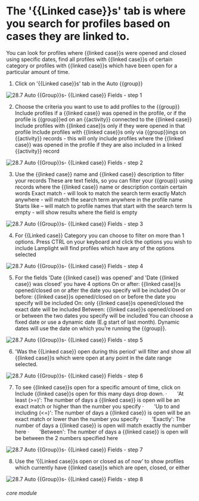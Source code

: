 # The &#039;{{Linked case}}s&#039; tab is where you search for profiles based on cases they are linked to.

You can look for profiles where {{linked case}}s were opened and closed using specific dates, find all profiles with {{linked case}}s of certain category or profiles with {{linked case}}s which have been open for a particular amount of time.

1. Click on &#039;{{Linked case}}s&#039; tab in the Auto {{group}}

![28.7 Auto {{Group}}s- {{Linked case}} Fields - step 1](28.7_Auto_Lists-_Case_Fields_im_1.png)

2. Choose the criteria you want to use to add profiles to the {{group}}
Include profiles if a {{linked case}} was opened in the profile, or if the profile is {{group}}ed on an {{activity}} connected to the {{linked case}}
Include profiles with {{linked case}}s only if they were opened in that profile
Include profiles with {{linked case}}s only via {{group}}ings on {{activity}} records - this will only include profiles where the {{linked case}} was opened in the profile if they are also included in a linked {{activity}} record

![28.7 Auto {{Group}}s- {{Linked case}} Fields - step 2](28.7_Auto_Lists-_Case_Fields_im_2.png)

3. Use the {{linked case}} name and {{linked case}} description to filter your records
These are text fields, so you can filter your {{group}} using records where the {{linked case}} name or description contain certain words
Exact match - will look to match the search term exactly
Match anywhere - will match the search term anywhere in the profile name
Starts like – will match to profile names that start with the search term
Is empty - will show results where the field is empty

![28.7 Auto {{Group}}s- {{Linked case}} Fields - step 3](28.7_Auto_Lists-_Case_Fields_im_3.png)

4. For {{Linked case}} Category you can choose to filter on more than 1 options. Press CTRL on your keyboard and click the options you wish to include
Lamplight will find profiles which have any of the options selected

![28.7 Auto {{Group}}s- {{Linked case}} Fields - step 4](28.7_Auto_Lists-_Case_Fields_im_4.png)

5. For the fields &#039;Date {{linked case}} was opened&#039; and &#039;Date {{linked case}} was closed&#039; you have 4 options
On or after: {{linked case}}s opened/closed on or after the date you specify will be included
On or before: {{linked case}}s opened/closed on or before the date you specify will be included
On: only {{linked case}}s opened/closed the exact date will be included
Between: {{linked case}}s opened/closed on or between the two dates you specify will be included
You can choose a fixed date or use a dynamic date (E.g start of last month). Dynamic dates will use the date on which you’re running the {{group}}.

![28.7 Auto {{Group}}s- {{Linked case}} Fields - step 5](28.7_Auto_Lists-_Case_Fields_im_5.png)

6. &#039;Was the {{Linked case}} open during this period&#039; will filter and show all {{linked case}}s which were open at any point in the date range selected.

![28.7 Auto {{Group}}s- {{Linked case}} Fields - step 6](28.7_Auto_Lists-_Case_Fields_im_6.png)

7. To see {{linked case}}s open for a specific amount of time, click on Include {{linked case}}s open for this many days drop down.
·       &#039;At least (&gt;=)&#039;: The number of days a {{linked case}} is open will be an exact match or higher than the number you specify
·       &#039;Up to and including (&lt;=)&#039;: The number of days a {{linked case}} is open will be an exact match or lower than the number you specify
·       &#039;Exactly&#039;: The number of days a {{linked case}} is open will match exactly the number here
·       &#039;Between&#039;: The number of days a {{linked case}} is open will be between the 2 numbers specified here

![28.7 Auto {{Group}}s- {{Linked case}} Fields - step 7](28.7_Auto_Lists-_Case_Fields_im_7.png)

8. Use the ‘{{Linked case}}s open or closed as of now’ to show profiles which currently have {{linked case}}s which are open, closed, or either

![28.7 Auto {{Group}}s- {{Linked case}} Fields - step 8](28.7_Auto_Lists-_Case_Fields_im_8.png)


###### core module